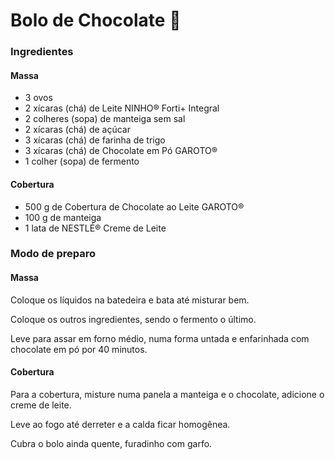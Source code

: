 # Bolo de Chocolate :cake:

### Ingredientes

#### Massa

- 3 ovos
- 2 xícaras (chá) de Leite NINHO® Forti+ Integral
- 2 colheres (sopa) de manteiga sem sal
- 2 xícaras (chá) de açúcar
- 3 xícaras (chá) de farinha de trigo
- 3 xícaras (chá) de Chocolate em Pó GAROTO®
- 1 colher (sopa) de fermento

#### Cobertura

- 500 g de Cobertura de Chocolate ao Leite GAROTO®
- 100 g de manteiga
- 1 lata de NESTLÉ® Creme de Leite

### Modo de preparo

#### Massa

Coloque os líquidos na batedeira e bata até misturar bem.

Coloque os outros ingredientes, sendo o fermento o último.

Leve para assar em forno médio, numa forma untada e enfarinhada com chocolate em pó por 40 minutos.

#### Cobertura

Para a cobertura, misture numa panela a manteiga e o chocolate, adicione o creme de leite.

Leve ao fogo até derreter e a calda ficar homogênea.

Cubra o bolo ainda quente, furadinho com garfo.